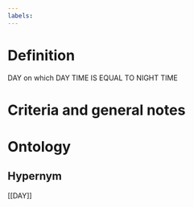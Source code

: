 ```yaml
---
labels: 
---
```


# Definition
DAY on which DAY TIME IS EQUAL TO NIGHT TIME
# Criteria and general notes
# Ontology

## Hypernym
[[DAY]]
